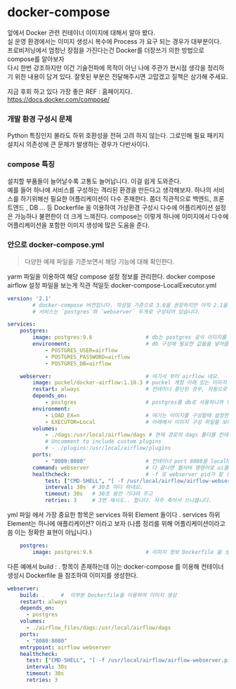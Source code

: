 # docker-compose 

앞에서 Docker 관련 컨테이너 이미지에 대해서 알아 봤다.<br>
실 운영 환경에서는 이미지 생성시 복수에 Process 가 요구 되는 경우가 대부분이다.<br> 
프로비저닝에서 엄청난 장점을 가진다는건 Docker를 더장쓰기 의한 방법으로 compose를 알아보자<br>
다시 한번 강조하지만 이건 기술전파에 목적이 아닌 나에 주관가 현시점 생각을 정리하기 위한 내용이 담겨 있다. 
잘못된 부분은 전달해주시면 고맙겠고 질책은 삼가해 주세요.<br>

지금 후회 하고 있다 가장 좋은 REF : 홈페이지다. https://docs.docker.com/compose/

### 개발 환경 구성시 문제 
Python 특징인지 몰라도 하위 호환성을 전혀 고려 하지 않는다. 그로인해 필요 패키지 설치시 의존성에 큰 문제가 발생하는 경우가 다반사이다. 

### compose 특징 
설치할 부품들이 늘어날수록 고통도 늘어납니다. 이걸 쉽게 도와준다.<br>
예를 들어 하나에 서비스를 구성하는 격리된 환경을 만든다고 생각해보자. 
하나의 서비스를 하기위해선 필요한 어플리케이션이 다수 존재한다. 쫌더 직관적으로 백엔드, 프론트엔드 , DB ... 등 
Dockerfile 을 이용하여 가상환경 구성시 다수에 어플리케이션 설정은 가능하나 불편한이 더 크게 느껴진다. 
compose는 이렇게 하나에 이미지에서 다수에 어플리케이션을 포함한 이미지 생성에 많은 도움을 준다. 

### 안으로 docker-compose.yml
> 다양한 예제 파일을 기준보면서 해당 기능에 대해 확인한다. 

yarm 파일을 이용하여 해당 compose 설정 정보를 관리한다.
docker compose  airflow  설정 파일을 보는게 직관 적일듯 
docker-compose-LocalExecutor.yml
```yml
version: '2.1' 
        # docker-compose 버전입니다. 작성일 기준으로 3.0을 권장하지만 아직 2.1을 쓰고 있네요.  
        # 서비스는 `postgres`와 `webserver` 두개로 구성되어 있습니다. 

services:
    postgres:
        image: postgres:9.6                 # db는 postgres 공식 이미지를 가져옵니다.
        environment:                        # db 구성에 필요한 값들을 넣어줍니다.
            - POSTGRES_USER=airflow
            - POSTGRES_PASSWORD=airflow
            - POSTGRES_DB=airflow

    webserver:                              # 여기서 부터 airflow 네요.
        image: puckel/docker-airflow:1.10.3 # puckel 계정 아래 있는 이미지 사용
        restart: always                     # 컨테이너 중단된 경우, 자동으로 재시작 해주는 옵션
        depends_on:
            - postgres                      # postgres를 db로 사용하니까 의존성 설정을 해줍니다.
        environment:
            - LOAD_EX=n                     # 여기는 이미지를 구성할때 설정한 환경변수를 넣어줍니다.
            - EXECUTOR=Local                # 아래에서 이미지 구성 파일을 보며 확인하겠습니다.
        volumes:
            - ./dags:/usr/local/airflow/dags # 현재 경로의 dags 폴더를 컨테이너 dags에 마운트합니다.
            # Uncomment to include custom plugins
            # - ./plugins:/usr/local/airflow/plugins
        ports:
            - "8080:8080"                   # 컨테이너 port 8080을 localhost의 8080으로 맞춰줍니다.
        command: webserver                  # 다 끝나면 웹서버 명령어로 ui를 띄우네요.
        healthcheck:                        # -f 로 webserver pid가 잘 생성이 되었는지 확인합니다.
            test: ["CMD-SHELL", "[ -f /usr/local/airflow/airflow-webserver.pid ]"]
            interval: 30s  # 30초 마다 하네요.
            timeout: 30s   # 30초 동안 기다려 주고
            retries: 3     # 3번 재시도.. 합니다. 자주 죽어서 쓰나봅니다.
```

yml 파일 에서 가장 중요한 항목은 services 하위 Element 들이다 . 
services 하위 Element는 하나에 애플리케이션? 이라고 보자 
(나름 정리를 위해 어플리케이션이라고 씀 이는 정확한 표현이 아닙니다.)
```yml
    postgres:
        image: postgres:9.6                 # 이미지 정보 Dockerfile 을 생각 해보면 From 에 해당 할듯 
```


다른 예에서 build : .  항목이 존재하는데 
이는 docker-compose 를 이용해 컨테이너 생성시 Dockerfile 을 참조하여 이미지를 생성한다. 
```yml
webserver:
    build: .     #  이부분 Dockerfile을 이용하여 이미지 생성 
    restart: always
    depends_on:
      - postgres
    volumes:
      - ./airflow_files/dags:/usr/local/airflow/dags
    ports:
      - "8080:8080"
    entrypoint: airflow webserver
    healthcheck:
      test: ["CMD-SHELL", "[ -f /usr/local/airflow/airflow-webserver.pid ]"]
      interval: 30s
      timeout: 30s
      retries: 3
```

```yml
```




 


